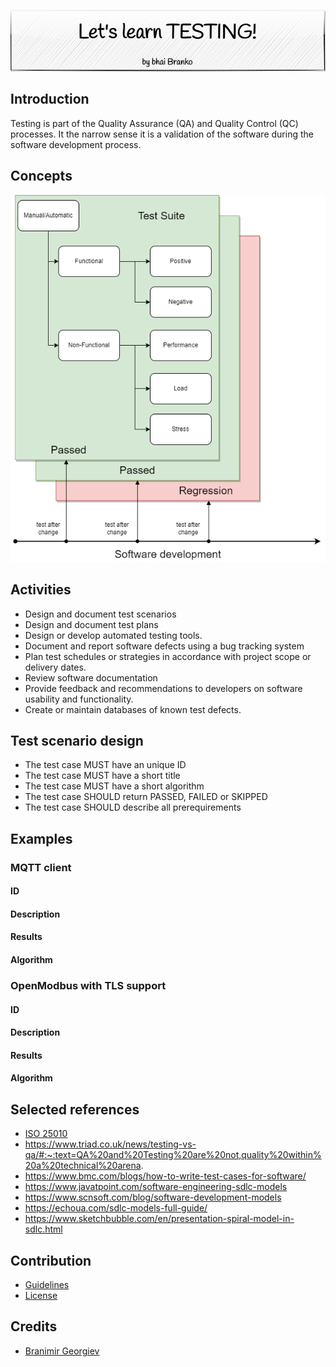 <p align='center'>
 <img src='Assets/banners/banner-bhai-branko.png' />
</p>

## Introduction

Testing is part of the Quality Assurance (QA) and Quality Control (QC) processes. It the narrow sense it is a validation of the 
software during the software development process.

## Concepts

![Test types](Assets/images/test-types.png)

## Activities

- Design and document test scenarios
- Design and document test plans
- Design or develop automated testing tools.
- Document and report software defects using a bug tracking system
- Plan test schedules or strategies in accordance with project scope or delivery dates.
- Review software documentation
- Provide feedback and recommendations to developers on software usability and functionality.
- Create or maintain databases of known test defects.

## Test scenario design

- The test case MUST have an unique ID
- The test case MUST have a short title
- The test case MUST have a short algorithm
- The test case SHOULD return PASSED, FAILED or SKIPPED
- The test case SHOULD describe all prerequirements

## Examples

### MQTT client

#### ID
#### Description
#### Results
#### Algorithm


### OpenModbus with TLS support

#### ID
#### Description
#### Results
#### Algorithm



## Selected references
- [ISO 25010](https://iso25000.com/index.php/en/iso-25000-standards/iso-25010)
- https://www.triad.co.uk/news/testing-vs-qa/#:~:text=QA%20and%20Testing%20are%20not,quality%20within%20a%20technical%20arena.
- https://www.bmc.com/blogs/how-to-write-test-cases-for-software/
- https://www.javatpoint.com/software-engineering-sdlc-models
- https://www.scnsoft.com/blog/software-development-models
- https://echoua.com/sdlc-models-full-guide/
- https://www.sketchbubble.com/en/presentation-spiral-model-in-sdlc.html

## Contribution
- [Guidelines](GUIDELINES.md)
- [License](LICENSE.md)

## Credits
 - [Branimir Georgiev](https://github.com/braboj)



